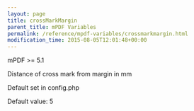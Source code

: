 ```yaml
---
layout: page
title: crossMarkMargin
parent_title: mPDF Variables
permalink: /reference/mpdf-variables/crossmarkmargin.html
modification_time: 2015-08-05T12:01:48+00:00
---
```


<p>mPDF &gt;= 5.1

Distance of cross mark from margin in mm

Default set in config.php

Default value: 5

</p>
